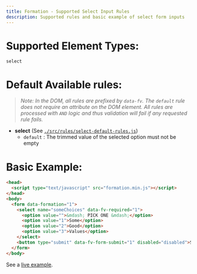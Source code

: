 ```yaml
---
title: Formation - Supported Select Input Rules
description: Supported rules and basic example of select form inputs
---
```


# Supported Element Types:

    select

# Default Available rules:

>_Note: In the DOM, all rules are prefixed by `data-fv`. The `default` rule does not require an attribute
>on the DOM element. All rules are processed with `AND` logic and thus validation will fail if any 
>requested rule fails._

- **select** (See [`./src/rules/select-default-rules.js`](https://github.com/ozzyogkush/formation/blob/master/src/rules/select-default-rules.js))
  - `default` : The trimmed value of the selected option must not be empty

# Basic Example:

```html
<head>
  <script type="text/javascript" src="formation.min.js"></script>
</head>
<body>
  <form data-formation="1">
    <select name="someChoices" data-fv-required="1">
      <option value="">&mdash; PICK ONE &mdash;</option>
      <option value="1">Some</option>
      <option value="2">Good</option>
      <option value="3">Values</option>
    </select>
    <button type="submit" data-fv-form-submit="1" disabled="disabled">Submit</button>
  </form>
</body>
```

See a [live example](../examples/select-boxes).
